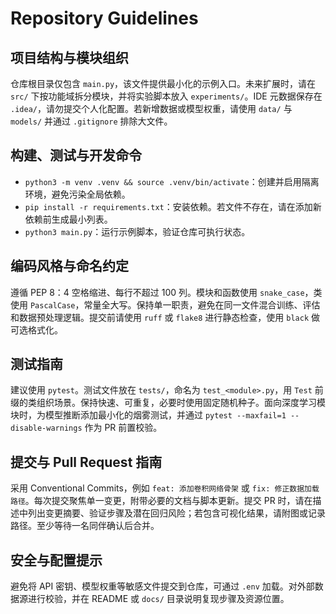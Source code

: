 # Repository Guidelines

## 项目结构与模块组织
仓库根目录仅包含 `main.py`，该文件提供最小化的示例入口。未来扩展时，请在 `src/` 下按功能域拆分模块，并将实验脚本放入 `experiments/`。IDE 元数据保存在 `.idea/`，请勿提交个人化配置。若新增数据或模型权重，请使用 `data/` 与 `models/` 并通过 `.gitignore` 排除大文件。

## 构建、测试与开发命令
- `python3 -m venv .venv && source .venv/bin/activate`：创建并启用隔离环境，避免污染全局依赖。
- `pip install -r requirements.txt`：安装依赖。若文件不存在，请在添加新依赖前生成最小列表。
- `python3 main.py`：运行示例脚本，验证仓库可执行状态。

## 编码风格与命名约定
遵循 PEP 8：4 空格缩进、每行不超过 100 列。模块和函数使用 `snake_case`，类使用 `PascalCase`，常量全大写。保持单一职责，避免在同一文件混合训练、评估和数据预处理逻辑。提交前请使用 `ruff` 或 `flake8` 进行静态检查，使用 `black` 做可选格式化。

## 测试指南
建议使用 `pytest`。测试文件放在 `tests/`，命名为 `test_<module>.py`，用 `Test` 前缀的类组织场景。保持快速、可重复，必要时使用固定随机种子。面向深度学习模块时，为模型推断添加最小化的烟雾测试，并通过 `pytest --maxfail=1 --disable-warnings` 作为 PR 前置校验。

## 提交与 Pull Request 指南
采用 Conventional Commits，例如 `feat: 添加卷积网络骨架` 或 `fix: 修正数据加载路径`。每次提交聚焦单一变更，附带必要的文档与脚本更新。提交 PR 时，请在描述中列出变更摘要、验证步骤及潜在回归风险；若包含可视化结果，请附图或记录路径。至少等待一名同伴确认后合并。

## 安全与配置提示
避免将 API 密钥、模型权重等敏感文件提交到仓库，可通过 `.env` 加载。对外部数据源进行校验，并在 README 或 `docs/` 目录说明复现步骤及资源位置。